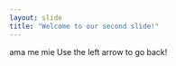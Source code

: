 ```yaml
---
layout: slide
title: "Welcome to our second slide!"
---
```

ama me mie
Use the left arrow to go back!
